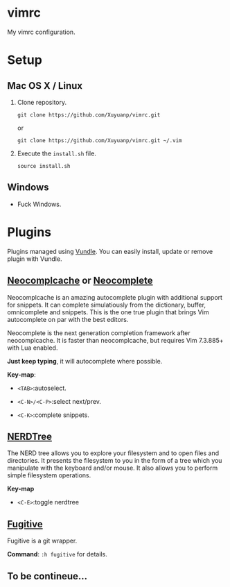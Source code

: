 vimrc
=====

My vimrc configuration.

# Setup

## Mac OS X / Linux

1. Clone repository.
    
    `git clone https://github.com/Xuyuanp/vimrc.git`

    or

    `git clone https://github.com/Xuyuanp/vimrc.git ~/.vim`

2. Execute the `install.sh` file.

    `source install.sh`

## Windows

* Fuck Windows.

# Plugins

Plugins managed using [Vundle](https://github.com/gmarik/Vundle.vim). You can easily install, update or remove plugin with Vundle.

## [Neocomplcache](https://github.com/Shougo/neocomplcache.vim) or [Neocomplete](https://github.com/Shougo/neocomplete.vim)
  Neocomplcache is an amazing autocomplete plugin with additional support for snippets. It can complete simulatiously from the dictionary, buffer, omnicomplete and snippets. This is the one true plugin that brings Vim autocomplete on par with the best editors.

  Neocomplete is the next generation completion framework after neocomplcache. It is faster than neocomplcache, but requires Vim 7.3.885+ with Lua enabled.

  **Just keep typing**, it will autocomplete where possible.

  **Key-map**:

  * `<TAB>`:autoselect.

  * `<C-N>/<C-P>`:select next/prev.
  
  * `<C-K>`:complete snippets.

## [NERDTree](https://github.com/scrooloose/nerdtree)

The NERD tree allows you to explore your filesystem and to open files and directories. It presents the filesystem to you in the form of a tree which you manipulate with the keyboard and/or mouse. It also allows you to perform simple filesystem operations.

  **Key-map**

  * `<C-E>`:toggle nerdtree

## [Fugitive](https://github.com/tpope/vim-fugitive)

Fugitive is a git wrapper.

  **Command**: `:h fugitive` for details.

## To be contineue...
